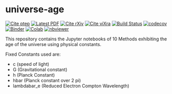 # universe-age

[![Cite ptep](https://img.shields.io/badge/PP-57-12-yellow.svg?style=flat)](http://www.ptep-online.com/2019/PP-57-12.PDF)
[![Latest PDF](https://img.shields.io/badge/PDF-latest-red.svg?style=flat)](http://www.ptep-online.com/2019/PP-57-12.PDF)
[![Cite rXiv](https://img.shields.io/badge/rXiv-1904.0218-orange.svg?style=flat)](http://rxiv.org/abs/1904.0218)
[![Cite viXra](https://img.shields.io/badge/viXra-1811.0146-green.svg?style=flat)](http://vixra.org/pdf/1811.0146v8.pdf)
[![Build Status](https://travis-ci.org/LaGuer/universe-age.svg?branch=master)](https://travis-ci.org/LaGuer/universe-age) 
[![codecov](https://codecov.io/gh/LaGuer/universe-age/branch/master/graph/badge.svg)](https://codecov.io/gh/LaGuer/universe-age)
[![Binder](https://mybinder.org/badge_logo.svg)](https://mybinder.org/v2/gh/LaGuer/universe-age/master)
[![Colab](https://colab.research.google.com/assets/colab-badge.svg)](https://colab.research.google.com/github/laguer/universe-age/blob/master/universe-age.ipynb)
[![nbviewer](https://img.shields.io/badge/view%20on-nbviewer-brightgreen.svg)](https://nbviewer.jupyter.org/github/LaGuer/universe-age/blob/master/universe-age.ipynb)

This repository contains the Jupyter notebooks of 10 Methods exhibiting the age of the universe using physical constants.

Fixed Constants used are:
* c (speed of light)
* G (Gravitational constant)
* h (Planck Constant)
* hbar (Planck constant over 2 pi)
* lambdabar_e (Reduced Electron Compton Wavelength)
